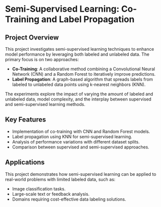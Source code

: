 # Semi-Supervised Learning: Co-Training and Label Propagation

## Project Overview

This project investigates semi-supervised learning techniques to enhance model performance by leveraging both labeled and unlabeled data. The primary focus is on two approaches:

- **Co-Training**: A collaborative method combining a Convolutional Neural Network (CNN) and a Random Forest to iteratively improve predictions.
- **Label Propagation**: A graph-based algorithm that spreads labels from labeled to unlabeled data points using k-nearest neighbors (KNN).

The experiments explore the impact of varying the amount of labeled and unlabeled data, model complexity, and the interplay between supervised and semi-supervised learning methods.

## Key Features
- Implementation of co-training with CNN and Random Forest models.
- Label propagation using KNN for semi-supervised learning.
- Analysis of performance variations with different dataset splits.
- Comparison between supervised and semi-supervised approaches.

## Applications
This project demonstrates how semi-supervised learning can be applied to real-world problems with limited labeled data, such as:
- Image classification tasks.
- Large-scale text or feedback analysis.
- Domains requiring cost-effective data labeling solutions.
